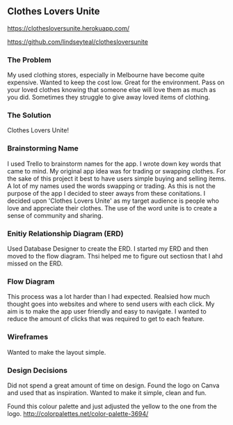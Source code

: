 ## Clothes Lovers Unite

https://clothesloversunite.herokuapp.com/

https://github.com/lindseyteal/clothesloversunite

### The Problem
My used clothing stores, especially in Melbourne have become quite expensive. Wanted to keep the cost low. Great for the environment. Pass on your loved clothes knowing that someone else will love them as much as you did. Sometimes they struggle to give away loved items of clothing.

### The Solution
Clothes Lovers Unite!

### Brainstorming Name
I used Trello to brainstorm names for the app. I wrote down key words that came to mind. My original app idea was for trading or swapping clothes. For the sake of this project it best to have users simple buying and selling items. A lot of my names used the words swapping or trading. As this is not the purpose of the app I decided to steer aways from these conitations. I decided upon 'Clothes Lovers Unite' as my target audience is people who love and appreciate their clothes. The use of the word unite is to create a sense of community and sharing.

### Enitiy Relationship Diagram (ERD)
Used Database Designer to create the ERD. I started my ERD and then moved to the flow diagram. Thsi helped me to figure out sectiosn that I ahd missed on the ERD.

### Flow Diagram
This process was a lot harder than I had expected. Realsied how much thought goes into websites and where to send users with each click. My aim is to make the app user friendly and easy to navigate. I wanted to reduce the amount of clicks that was required to get to each feature.

### Wireframes
Wanted to make the layout simple.

### Design Decisions
Did not spend a great amount of time on design. Found the logo on Canva and used that as inspiration.
Wanted to make it simple, clean and fun.

Found this colour palette and just adjusted the yellow to the one from the logo.
http://colorpalettes.net/color-palette-3694/